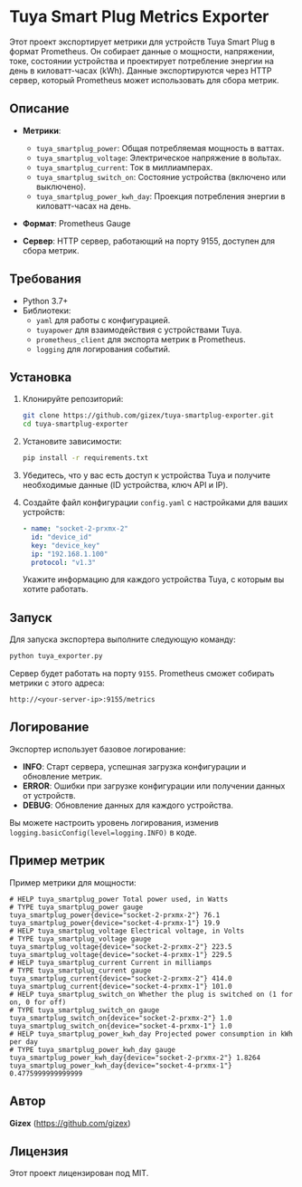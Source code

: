 # Tuya Smart Plug Metrics Exporter

Этот проект экспортирует метрики для устройств Tuya Smart Plug в формат Prometheus. Он собирает данные о мощности, напряжении, токе, состоянии устройства и проектирует потребление энергии на день в киловатт-часах (kWh). Данные экспортируются через HTTP сервер, который Prometheus может использовать для сбора метрик.

## Описание

- **Метрики**:
  - `tuya_smartplug_power`: Общая потребляемая мощность в ваттах.
  - `tuya_smartplug_voltage`: Электрическое напряжение в вольтах.
  - `tuya_smartplug_current`: Ток в миллиамперах.
  - `tuya_smartplug_switch_on`: Состояние устройства (включено или выключено).
  - `tuya_smartplug_power_kwh_day`: Проекция потребления энергии в киловатт-часах на день.

- **Формат**: Prometheus Gauge
- **Сервер**: HTTP сервер, работающий на порту 9155, доступен для сбора метрик.

## Требования

- Python 3.7+
- Библиотеки:
  - `yaml` для работы с конфигурацией.
  - `tuyapower` для взаимодействия с устройствами Tuya.
  - `prometheus_client` для экспорта метрик в Prometheus.
  - `logging` для логирования событий.

## Установка

1. Клонируйте репозиторий:

   ```bash
   git clone https://github.com/gizex/tuya-smartplug-exporter.git
   cd tuya-smartplug-exporter
   ```

2. Установите зависимости:

   ```bash
   pip install -r requirements.txt
   ```

3. Убедитесь, что у вас есть доступ к устройства Tuya и получите необходимые данные (ID устройства, ключ API и IP).

4. Создайте файл конфигурации `config.yaml` с настройками для ваших устройств:

   ```yaml
   - name: "socket-2-prxmx-2"
     id: "device_id"
     key: "device_key"
     ip: "192.168.1.100"
     protocol: "v1.3"
   ```

   Укажите информацию для каждого устройства Tuya, с которым вы хотите работать.

## Запуск

Для запуска экспортера выполните следующую команду:

```bash
python tuya_exporter.py
```

Сервер будет работать на порту `9155`. Prometheus сможет собирать метрики с этого адреса:

```
http://<your-server-ip>:9155/metrics
```

## Логирование

Экспортер использует базовое логирование:

- **INFO**: Старт сервера, успешная загрузка конфигурации и обновление метрик.
- **ERROR**: Ошибки при загрузке конфигурации или получении данных от устройств.
- **DEBUG**: Обновление данных для каждого устройства.

Вы можете настроить уровень логирования, изменив `logging.basicConfig(level=logging.INFO)` в коде.

## Пример метрик

Пример метрики для мощности:

```
# HELP tuya_smartplug_power Total power used, in Watts
# TYPE tuya_smartplug_power gauge
tuya_smartplug_power{device="socket-2-prxmx-2"} 76.1
tuya_smartplug_power{device="socket-4-prxmx-1"} 19.9
# HELP tuya_smartplug_voltage Electrical voltage, in Volts
# TYPE tuya_smartplug_voltage gauge
tuya_smartplug_voltage{device="socket-2-prxmx-2"} 223.5
tuya_smartplug_voltage{device="socket-4-prxmx-1"} 229.5
# HELP tuya_smartplug_current Current in milliamps
# TYPE tuya_smartplug_current gauge
tuya_smartplug_current{device="socket-2-prxmx-2"} 414.0
tuya_smartplug_current{device="socket-4-prxmx-1"} 101.0
# HELP tuya_smartplug_switch_on Whether the plug is switched on (1 for on, 0 for off)
# TYPE tuya_smartplug_switch_on gauge
tuya_smartplug_switch_on{device="socket-2-prxmx-2"} 1.0
tuya_smartplug_switch_on{device="socket-4-prxmx-1"} 1.0
# HELP tuya_smartplug_power_kwh_day Projected power consumption in kWh per day
# TYPE tuya_smartplug_power_kwh_day gauge
tuya_smartplug_power_kwh_day{device="socket-2-prxmx-2"} 1.8264
tuya_smartplug_power_kwh_day{device="socket-4-prxmx-1"} 0.4775999999999999
```

## Автор

**Gizex** (https://github.com/gizex)

## Лицензия

Этот проект лицензирован под MIT.